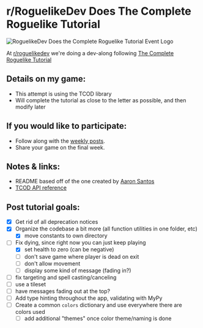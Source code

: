 # r/RoguelikeDev Does The Complete Roguelike Tutorial

![RoguelikeDev Does the Complete Roguelike Tutorial Event Logo](https://i.imgur.com/3MAzEp1.png)

At [r/roguelikedev](https://www.reddit.com/r/roguelikedev/) we're doing a dev-along following [The Complete Roguelike Tutorial](http://rogueliketutorials.com/tutorials/tcod/)

## Details on my game:

- This attempt is using the TCOD library
- Will complete the tutorial as close to the letter as possible, and then modify later

## If you would like to participate:

- Follow along with the [weekly posts](https://www.reddit.com/r/roguelikedev).
- Share your game on the final week.

## Notes & links:

- README based off of the one created by [Aaron Santos](https://gitlab.com/aaron-santos/roguelikedev-does-the-complete-roguelike-tutorial/tree/master)
- [TCOD API reference](https://python-tcod.readthedocs.io/en/latest/)

## Post tutorial goals:

- [x] Get rid of all deprecation notices
- [x] Organize the codebase a bit more (all function utilities in one folder, etc)
  - [x] move constants to own directory
- [ ] Fix dying, since right now you can just keep playing
  - [x] set health to zero (can be negative)
  - [ ] don't save game where player is dead on exit
  - [ ] don't allow movement
  - [ ] display some kind of message (fading in?)
- [ ] fix targeting and spell casting/canceling
- [ ] use a tileset
- [ ] have messages fading out at the top?
- [ ] Add type hinting throughout the app, validating with MyPy
- [ ] Create a common `colors` dictionary and use everywhere there are colors used
  - [ ] add additional "themes" once color theme/naming is done
